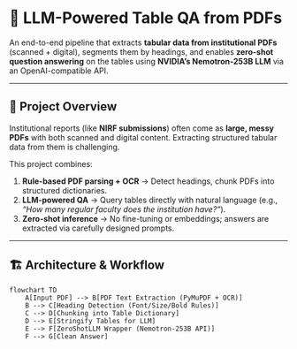 # 📑 LLM-Powered Table QA from PDFs

An end-to-end pipeline that extracts **tabular data from institutional PDFs** (scanned + digital), segments them by headings, and enables **zero-shot question answering** on the tables using **NVIDIA’s Nemotron-253B LLM** via an OpenAI-compatible API.

---

## 🚀 Project Overview
Institutional reports (like **NIRF submissions**) often come as **large, messy PDFs** with both scanned and digital content. Extracting structured tabular data from them is challenging.  

This project combines:
1. **Rule-based PDF parsing + OCR** → Detect headings, chunk PDFs into structured dictionaries.  
2. **LLM-powered QA** → Query tables directly with natural language (e.g., *“How many regular faculty does the institution have?”*).  
3. **Zero-shot inference** → No fine-tuning or embeddings; answers are extracted via carefully designed prompts.  

---

## 🏗️ Architecture & Workflow
```mermaid
flowchart TD
    A[Input PDF] --> B[PDF Text Extraction (PyMuPDF + OCR)]
    B --> C[Heading Detection (Font/Size/Bold Rules)]
    C --> D[Chunking into Table Dictionary]
    D --> E[Stringify Tables for LLM]
    E --> F[ZeroShotLLM Wrapper (Nemotron-253B API)]
    F --> G[Clean Answer]
